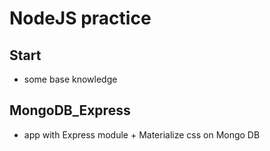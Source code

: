 # NodeJS practice

## Start
* some base knowledge
## MongoDB_Express
* app with Express module + Materialize css on Mongo DB
